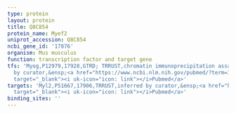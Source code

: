 ```yaml
---
type: protein
layout: protein
title: Q8C854
protein_name: Myef2
uniprot_accession: Q8C854
ncbi_gene_id: '17876'
organism: Mus musculus
function: transcription factor and target gene
tfs: 'Myog,P12979,17928,GTRD; TRRUST,chromatin immunoprecipitation assay; inferred
  by curator,&ensp;<a href="https://www.ncbi.nlm.nih.gov/pubmed/?term=1656214%5Buid%5D"
  target="_blank"><i uk-icon="icon: link"></i>Pubmed</a>'
targets: 'Myl2,P51667,17906,TRRUST,inferred by curator,&ensp;<a href="https://www.ncbi.nlm.nih.gov/pubmed/?term=8589760%5Buid%5D"
  target="_blank"><i uk-icon="icon: link"></i>Pubmed</a>'
binding_sites: ''
---
```

